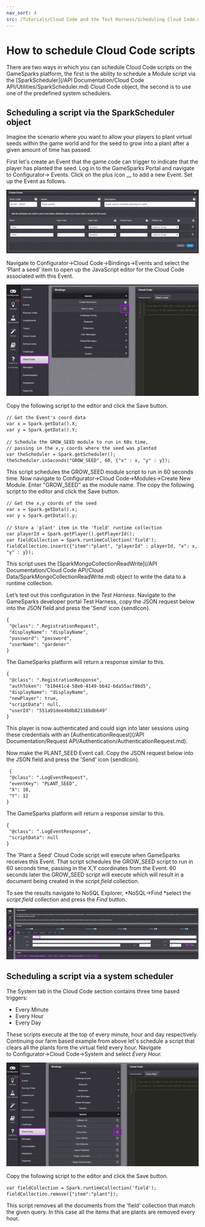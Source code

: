 ```yaml
---
nav_sort: 4
src: /Tutorials/Cloud Code and the Test Harness/Scheduling Cloud Code.md
---
```


# How to schedule Cloud Code scripts

There are two ways in which you can schedule Cloud Code scripts on the GameSparks platform, the first is the ability to schedule a Module script via the [SparkScheduler](/API Documentation/Cloud Code API/Utilities/SparkScheduler.md) Cloud Code object, the second is to use one of the predefined system schedulers.

## Scheduling a script via the SparkScheduler object

Imagine the scenario where you want to allow your players to plant virtual seeds within the game world and for the seed to grow into a plant after a given amount of time has passed.

First let's create an Event that the game code can trigger to indicate that the player has planted the seed. Log in to the GameSparks Portal and navigate to Configurator-> Events. Click on the plus icon __ to add a new Event. Set up the Event as follows.

![](img/Schedule/1.jpg)

Navigate to Configurator->Cloud Code->Bindings->Events and select the ‘Plant a seed’ item to open up the JavaScript editor for the Cloud Code associated with this Event.

![](img/Schedule/2.jpg)

Copy the following script to the editor and click the Save button.

```    
// Get the Event's coord data
var x = Spark.getData().X;
var y = Spark.getData().Y;

// Schedule the GROW_SEED module to run in 60s time,
// passing in the x,y coords where the seed was planted
var theScheduler = Spark.getScheduler();
theScheduler.inSeconds("GROW_SEED", 60, {"x" : x, "y" : y});
```

This script schedules the GROW_SEED module script to run in 60 seconds time. Now navigate to Configurator->Cloud Code->Modules->Create New Module. Enter "GROW_SEED" as the module name. The copy the following script to the editor and click the Save button.

```    
// Get the x,y coords of the seed
var x = Spark.getData().x;
var y = Spark.getData().y;

// Store a 'plant' item in the 'field' runtime collection
var playerId = Spark.getPlayer().getPlayerId();
var fieldCollection = Spark.runtimeCollection('field');
fieldCollection.insert({"item":"plant", "playerId" : playerId, "x": x, "y" : y});
```

This script uses the [SparkMongoCollectionReadWrite](/API Documentation/Cloud Code API/Cloud Data/SparkMongoCollectionReadWrite.md) object to write the data to a runtime collection.

Let’s test out this configuration in the *Test Harness*. Navigate to the GameSparks developer portal Test Harness, copy the JSON request below into the JSON field and press the 'Send' icon {sendIcon}.

```    
{
 "@class": ".RegistrationRequest",
 "displayName": "displayName",
 "password": "password",
 "userName": "gardener"
}
```

The GameSparks platform will return a response similar to this.

```    
{
 "@class": ".RegistrationResponse",
 "authToken": "b10441c4-58e0-4149-bb42-6da55acf86d5",
 "displayName": "displayName",
 "newPlayer": true,
 "scriptData": null,
 "userId": "551a91dee4b0b82116bdb649"
}
```

This player is now authenticated and could sign into later sessions using these credentials with an [AuthenticationRequest](/API Documentation/Request API/Authentication/AuthenticationRequest.md).

Now make the PLANT_SEED Event call. Copy the JSON request below into the JSON field and press the 'Send' icon {sendIcon}.

```
 {
 "@class": ".LogEventRequest",
 "eventKey": "PLANT_SEED",
 "X": 10,
 "Y": 12
}
```
The GameSparks platform will return a response similar to this.

```  
{
 "@class": ".LogEventResponse",
 "scriptData": null
}
```
The 'Plant a Seed' Cloud Code script will execute when GameSparks receives this Event. That script schedules the GROW_SEED script to run in 60 seconds time, passing in the X,Y coordinates from the Event. 60 seconds later the GROW_SEED script will execute which will result in a document being created in the *script.field* collection.

To see the results navigate to NoSQL Explorer, *NoSQL->Find *select the *script.field* collection and press the *Find* button.

![](img/Schedule/3.jpg)

## Scheduling a script via a system scheduler

The System tab in the Cloud Code section contains three time based triggers:

* Every Minute
* Every Hour
* Every Day

These scripts execute at the top of every minute, hour and day respectively. Continuing our farm based example from above let's schedule a script that clears all the plants form the virtual field every hour. Navigate to Configurator->Cloud Code->System and select *Every Hour.*

![](img/Schedule/4.jpg)

Copy the following script to the editor and click the Save button.

```    
var fieldCollection = Spark.runtimeCollection('field');
fieldCollection.remove({"item":"plant"});
```

This script removes all the documents from the 'field' collection that match the given query. In this case all the items that are plants are removed every hour.
